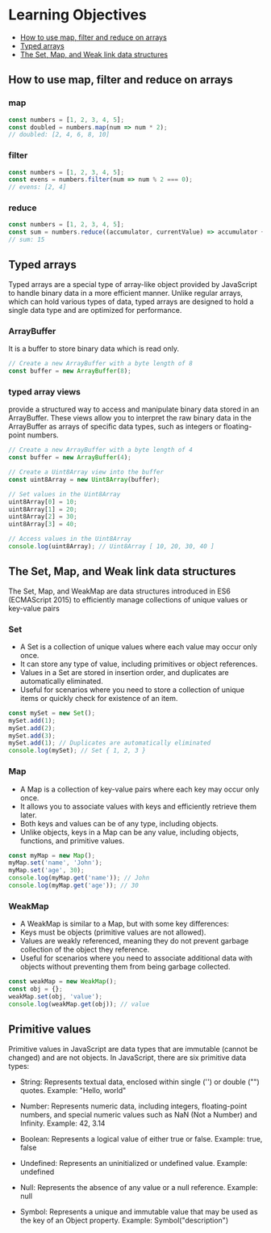 # Learning Objectives

- [How to use map, filter and reduce on arrays](#How-to-use-map,-filter-and-reduce-on-arrays)
- [Typed arrays](#Typedarrays)
- [The Set, Map, and Weak link data structures](#The-Set,-Map,-and-Weak-link-data-structures)

## How to use map, filter and reduce on arrays
### map
```javascript
const numbers = [1, 2, 3, 4, 5];
const doubled = numbers.map(num => num * 2);
// doubled: [2, 4, 6, 8, 10]

```
### filter
```javascript
const numbers = [1, 2, 3, 4, 5];
const evens = numbers.filter(num => num % 2 === 0);
// evens: [2, 4]

```
### reduce
```javascript
const numbers = [1, 2, 3, 4, 5];
const sum = numbers.reduce((accumulator, currentValue) => accumulator + currentValue, 0);
// sum: 15

```
## Typed arrays
Typed arrays are a special type of array-like object provided by JavaScript to handle binary data in a more efficient manner. Unlike regular arrays, which can hold various types of data, typed arrays are designed to hold a single data type and are optimized for performance.

### ArrayBuffer
It is a buffer to store binary data which is read only.
```javascript
// Create a new ArrayBuffer with a byte length of 8
const buffer = new ArrayBuffer(8);
```

### typed array views
 provide a structured way to access and manipulate binary data stored in an ArrayBuffer. These views allow you to interpret the raw binary data in the ArrayBuffer as arrays of specific data types, such as integers or floating-point numbers.
```javascript
// Create a new ArrayBuffer with a byte length of 4
const buffer = new ArrayBuffer(4);

// Create a Uint8Array view into the buffer
const uint8Array = new Uint8Array(buffer);

// Set values in the Uint8Array
uint8Array[0] = 10;
uint8Array[1] = 20;
uint8Array[2] = 30;
uint8Array[3] = 40;

// Access values in the Uint8Array
console.log(uint8Array); // Uint8Array [ 10, 20, 30, 40 ]
```
## The Set, Map, and Weak link data structures
The Set, Map, and WeakMap are data structures introduced in ES6 (ECMAScript 2015) to efficiently manage collections of unique values or key-value pairs

### Set
- A Set is a collection of unique values where each value may occur only once.
- It can store any type of value, including primitives or object references.
- Values in a Set are stored in insertion order, and duplicates are automatically eliminated.
- Useful for scenarios where you need to store a collection of unique items or quickly check for existence of an item.

```javascript
const mySet = new Set();
mySet.add(1);
mySet.add(2);
mySet.add(3);
mySet.add(1); // Duplicates are automatically eliminated
console.log(mySet); // Set { 1, 2, 3 }

```

### Map

- A Map is a collection of key-value pairs where each key may occur only once.
- It allows you to associate values with keys and efficiently retrieve them later.
- Both keys and values can be of any type, including objects.
- Unlike objects, keys in a Map can be any value, including objects, functions, and primitive values.

```javascript
const myMap = new Map();
myMap.set('name', 'John');
myMap.set('age', 30);
console.log(myMap.get('name')); // John
console.log(myMap.get('age')); // 30
```

### WeakMap

- A WeakMap is similar to a Map, but with some key differences:
- Keys must be objects (primitive values are not allowed).
- Values are weakly referenced, meaning they do not prevent garbage collection of the object they reference.
- Useful for scenarios where you need to associate additional data with objects without preventing them from being garbage collected.
```javascript
const weakMap = new WeakMap();
const obj = {};
weakMap.set(obj, 'value');
console.log(weakMap.get(obj)); // value

```


## Primitive values
Primitive values in JavaScript are data types that are immutable (cannot be changed) and are not objects. In JavaScript, there are six primitive data types:

- String: Represents textual data, enclosed within single ('') or double ("") quotes.
Example: "Hello, world"

- Number: Represents numeric data, including integers, floating-point numbers, and special numeric values such as NaN (Not a Number) and Infinity.
Example: 42, 3.14

- Boolean: Represents a logical value of either true or false.
Example: true, false

- Undefined: Represents an uninitialized or undefined value.
Example: undefined

- Null: Represents the absence of any value or a null reference.
Example: null

- Symbol: Represents a unique and immutable value that may be used as the key of an Object property.
Example: Symbol("description")

